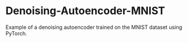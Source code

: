 # Denoising-Autoencoder-MNIST
Example of a denoising autoencoder trained on the MNIST dataset using PyTorch.
